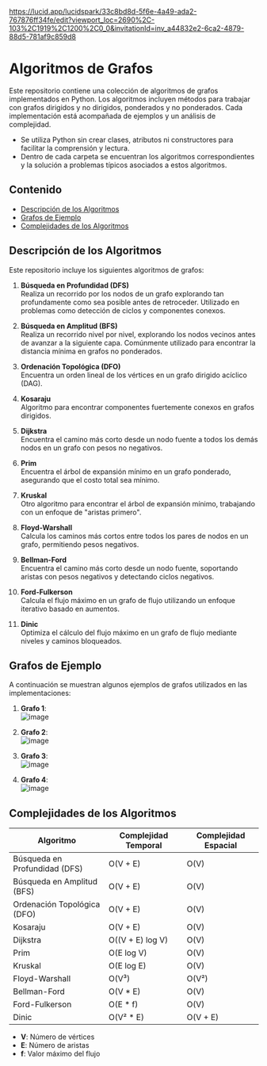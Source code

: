 https://lucid.app/lucidspark/33c8bd8d-5f6e-4a49-ada2-767876ff34fe/edit?viewport_loc=2690%2C-103%2C1919%2C1200%2C0_0&invitationId=inv_a44832e2-6ca2-4879-88d5-781af9c859d8

# Algoritmos de Grafos

Este repositorio contiene una colección de algoritmos de grafos implementados en Python. Los algoritmos incluyen métodos para trabajar con grafos dirigidos y no dirigidos, ponderados y no ponderados. Cada implementación está acompañada de ejemplos y un análisis de complejidad.

- Se utiliza Python sin crear clases, atributos ni constructores para facilitar la comprensión y lectura.
- Dentro de cada carpeta se encuentran los algoritmos correspondientes y la solución a problemas típicos asociados a estos algoritmos.

## Contenido

- [Descripción de los Algoritmos](#descripción-de-los-algoritmos)
- [Grafos de Ejemplo](#grafos-de-ejemplo)
- [Complejidades de los Algoritmos](#complejidades-de-los-algoritmos)

## Descripción de los Algoritmos

Este repositorio incluye los siguientes algoritmos de grafos:

1. **Búsqueda en Profundidad (DFS)**\
   Realiza un recorrido por los nodos de un grafo explorando tan profundamente como sea posible antes de retroceder. Utilizado en problemas como detección de ciclos y componentes conexos.

2. **Búsqueda en Amplitud (BFS)**\
   Realiza un recorrido nivel por nivel, explorando los nodos vecinos antes de avanzar a la siguiente capa. Comúnmente utilizado para encontrar la distancia mínima en grafos no ponderados.

3. **Ordenación Topológica (DFO)**\
   Encuentra un orden lineal de los vértices en un grafo dirigido acíclico (DAG).&#x20;

4. **Kosaraju**\
   Algoritmo para encontrar componentes fuertemente conexos en grafos dirigidos.

5. **Dijkstra**\
   Encuentra el camino más corto desde un nodo fuente a todos los demás nodos en un grafo con pesos no negativos.

6. **Prim**\
   Encuentra el árbol de expansión mínimo en un grafo ponderado, asegurando que el costo total sea mínimo.

7. **Kruskal**\
   Otro algoritmo para encontrar el árbol de expansión mínimo, trabajando con un enfoque de "aristas primero".

8. **Floyd-Warshall**\
   Calcula los caminos más cortos entre todos los pares de nodos en un grafo, permitiendo pesos negativos.

9. **Bellman-Ford**\
   Encuentra el camino más corto desde un nodo fuente, soportando aristas con pesos negativos y detectando ciclos negativos.

10. **Ford-Fulkerson**\
    Calcula el flujo máximo en un grafo de flujo utilizando un enfoque iterativo basado en aumentos.

11. **Dinic**\
    Optimiza el cálculo del flujo máximo en un grafo de flujo mediante niveles y caminos bloqueados.

## Grafos de Ejemplo

A continuación se muestran algunos ejemplos de grafos utilizados en las implementaciones:

1. **Grafo 1**: <br>
   ![image](https://github.com/user-attachments/assets/9eb93a1c-ce80-43a4-9a46-ac53fc5ef49e)

2. **Grafo 2**: <br>
   ![image](https://github.com/user-attachments/assets/cf3fcfb3-0954-4982-a498-91136129fedd)

3. **Grafo 3**:<br>
   ![image](https://github.com/user-attachments/assets/a1ec75d4-5bcd-47e3-b699-0a182c0a2867)


4. **Grafo 4**:<br>
   ![image](https://github.com/user-attachments/assets/f9c69c51-7bb8-4205-93e5-ee8531ce20ab)


## Complejidades de los Algoritmos

| Algoritmo                     | Complejidad Temporal | Complejidad Espacial |
| ----------------------------- | -------------------- | -------------------- |
| Búsqueda en Profundidad (DFS) | O(V + E)             | O(V)                 |
| Búsqueda en Amplitud (BFS)    | O(V + E)             | O(V)                 |
| Ordenación Topológica (DFO)   | O(V + E)             | O(V)                 |
| Kosaraju                      | O(V + E)             | O(V)                 |
| Dijkstra                      | O((V + E) log V)     | O(V)                 |
| Prim                          | O(E log V)           | O(V)                 |
| Kruskal                       | O(E log E)           | O(V)                 |
| Floyd-Warshall                | O(V³)                | O(V²)                |
| Bellman-Ford                  | O(V \* E)            | O(V)                 |
| Ford-Fulkerson                | O(E \* f)            | O(V)                 |
| Dinic                         | O(V² \* E)           | O(V + E)             |

- **V**: Número de vértices
- **E**: Número de aristas
- **f**: Valor máximo del flujo

